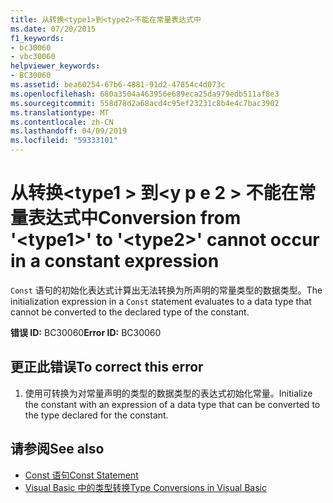 ```yaml
---
title: 从转换<type1>到<type2>不能在常量表达式中
ms.date: 07/20/2015
f1_keywords:
- bc30060
- vbc30060
helpviewer_keywords:
- BC30060
ms.assetid: bea60254-67b6-4881-91d2-47854c4d073c
ms.openlocfilehash: 680a3504a463956e689eca25da979edb511af8e3
ms.sourcegitcommit: 558d78d2a68acd4c95ef23231c8b4e4c7bac3902
ms.translationtype: MT
ms.contentlocale: zh-CN
ms.lasthandoff: 04/09/2019
ms.locfileid: "59333101"
---
```

# <a name="conversion-from-type1-to-type2-cannot-occur-in-a-constant-expression"></a><span data-ttu-id="8b940-102">从转换\<type1 > 到\<y p e 2 > 不能在常量表达式中</span><span class="sxs-lookup"><span data-stu-id="8b940-102">Conversion from '\<type1>' to '\<type2>' cannot occur in a constant expression</span></span>
<span data-ttu-id="8b940-103">`Const` 语句的初始化表达式计算出无法转换为所声明的常量类型的数据类型。</span><span class="sxs-lookup"><span data-stu-id="8b940-103">The initialization expression in a `Const` statement evaluates to a data type that cannot be converted to the declared type of the constant.</span></span>  
  
 <span data-ttu-id="8b940-104">**错误 ID:** BC30060</span><span class="sxs-lookup"><span data-stu-id="8b940-104">**Error ID:** BC30060</span></span>  
  
## <a name="to-correct-this-error"></a><span data-ttu-id="8b940-105">更正此错误</span><span class="sxs-lookup"><span data-stu-id="8b940-105">To correct this error</span></span>  
  
1. <span data-ttu-id="8b940-106">使用可转换为对常量声明的类型的数据类型的表达式初始化常量。</span><span class="sxs-lookup"><span data-stu-id="8b940-106">Initialize the constant with an expression of a data type that can be converted to the type declared for the constant.</span></span>  
  
## <a name="see-also"></a><span data-ttu-id="8b940-107">请参阅</span><span class="sxs-lookup"><span data-stu-id="8b940-107">See also</span></span>

- [<span data-ttu-id="8b940-108">Const 语句</span><span class="sxs-lookup"><span data-stu-id="8b940-108">Const Statement</span></span>](../../visual-basic/language-reference/statements/const-statement.md)
- [<span data-ttu-id="8b940-109">Visual Basic 中的类型转换</span><span class="sxs-lookup"><span data-stu-id="8b940-109">Type Conversions in Visual Basic</span></span>](../../visual-basic/programming-guide/language-features/data-types/type-conversions.md)
